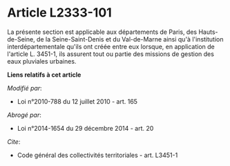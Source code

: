 # Article L2333-101

La présente section est applicable aux départements de Paris, des Hauts-de-Seine, de la Seine-Saint-Denis et du Val-de-Marne
ainsi qu'à l'institution interdépartementale qu'ils ont créée entre eux lorsque, en application de l'article L. 3451-1, ils
assurent tout ou partie des missions de gestion des eaux pluviales urbaines.

**Liens relatifs à cet article**

_Modifié par_:

  - Loi n°2010-788 du 12 juillet 2010 - art. 165

_Abrogé par_:

  - Loi n°2014-1654 du 29 décembre 2014 - art. 20

_Cite_:

  - Code général des collectivités territoriales - art. L3451-1
